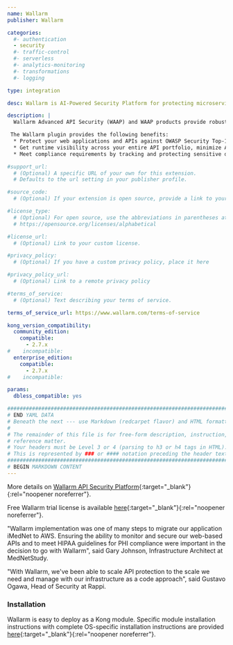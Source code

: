 ```yaml
---
name: Wallarm
publisher: Wallarm

categories:
  #- authentication
  - security
  #- traffic-control
  #- serverless
  #- analytics-monitoring
  #- transformations
  #- logging

type: integration

desc: Wallarm is AI-Powered Security Platform for protecting microservices and APIs

description: |
  Wallarm Advanced API Security (WAAP) and WAAP products provide robust protection for APIs, microservices, and serverless workloads running in cloud-native environments. Hundreds of Security and DevOps teams choose Wallarm to have unique visibility into malicious traffic, robust protection across their whole API portfolio, and automated incident response for product security programs. Wallarm supports modern tech stacks, offering dozens of deployment options in public clouds, multi-cloud, and Kubernetes-based environments, in addition to providing a full cloud solution.

 The Wallarm plugin provides the following benefits: 
  * Protect your web applications and APIs against OWASP Security Top-10 risks and other advanced API threats like injections, Broken Object Level Authorization (BOLA), and authentication failures.
  * Get runtime visibility across your entire API portfolio, minimize API drift, and prioritize security efforts (like pen tests or bug bounties) with alerts on new, changed, or deprecated endpoints.
  * Meet compliance requirements by tracking and protecting sensitive data, including personally identifiable information (PII), financial and health data, credentials and more.

#support_url:
  # (Optional) A specific URL of your own for this extension.
  # Defaults to the url setting in your publisher profile.

#source_code:
  # (Optional) If your extension is open source, provide a link to your code.

#license_type:
  # (Optional) For open source, use the abbreviations in parentheses at:
  # https://opensource.org/licenses/alphabetical

#license_url:
  # (Optional) Link to your custom license.

#privacy_policy:
  # (Optional) If you have a custom privacy policy, place it here

#privacy_policy_url:
  # (Optional) Link to a remote privacy policy

#terms_of_service:
  # (Optional) Text describing your terms of service.

terms_of_service_url: https://www.wallarm.com/terms-of-service

kong_version_compatibility:
  community_edition:
    compatible:
      - 2.7.x
#    incompatible:
  enterprise_edition:
    compatible:
      - 2.7.x
#    incompatible:

params:
  dbless_compatible: yes

###############################################################################
# END YAML DATA
# Beneath the next --- use Markdown (redcarpet flavor) and HTML formatting only.
#
# The remainder of this file is for free-form description, instruction, and
# reference matter.
# Your headers must be Level 3 or 4 (parsing to h3 or h4 tags in HTML).
# This is represented by ### or #### notation preceding the header text.
###############################################################################
# BEGIN MARKDOWN CONTENT
---
```


More details on [Wallarm API Security Platform](https://www.wallarm.com/product/wallarm-cloud-native-platform-overview?utm_source=konghub){:target="_blank"}{:rel="noopener noreferrer"}.

Free Wallarm trial license is available [here](https://my.wallarm.com/signup?utm_source=konghub){:target="_blank"}{:rel="noopener noreferrer"}.

"Wallarm implementation was one of many steps to migrate our application iMedNet to AWS. Ensuring the ability to monitor and secure our web-based APIs and to meet HIPAA guidelines for PHI compliance were important in the decision to go with Wallarm", said Gary Johnson, Infrastructure Architect at MedNetStudy.

"With Wallarm, we've been able to scale API protection to the scale we need and manage with our infrastructure as a code approach", said Gustavo Ogawa, Head of Security at Rappi.

### Installation

Wallarm is easy to deploy as a Kong module. Specific module installation instructions with complete OS-specific installation instructions are provided [here](https://docs.wallarm.com/admin-en/installation-kong-en/?utm_source=konghub){:target="_blank"}{:rel="noopener noreferrer"}. 
